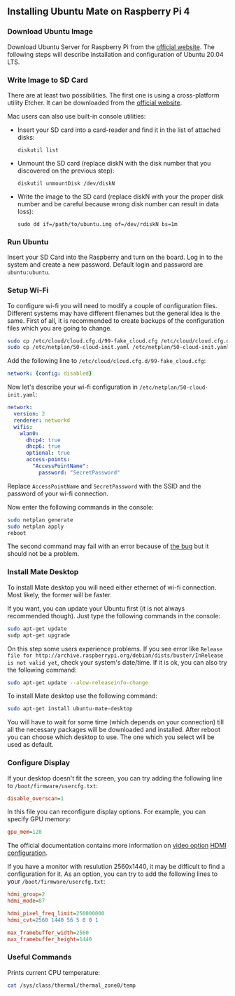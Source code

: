 ## Installing Ubuntu Mate on Raspberry Pi 4

### Download Ubuntu Image

Download Ubuntu Server for Raspberry Pi from the [official website](https://ubuntu.com/download/raspberry-pi). The following steps will describe installation and configuration of Ubuntu 20.04 LTS.

### Write Image to SD Card

There are at least two possibilities. The first one is using a cross-platform utility Etcher. It can be downloaded from the [official website](https://www.balena.io/etcher/).

Mac users can also use built-in console utilities:
* Insert your SD card into a card-reader and find it in the list of attached disks:

   `diskutil list`
* Unmount the SD card (replace diskN with the disk number that you discovered on the previous step):

   `diskutil unmountDisk /dev/diskN`
* Write the image to the SD card (replace diskN with your the proper disk number and be careful because wrong disk number can result in data loss):

   `sudo dd if=/path/to/ubuntu.img of=/dev/rdiskN bs=1m`

### Run Ubuntu

Insert your SD Card into the Raspberry and turn on the board. Log in to the system and create a new password. Default login and password are `ubuntu:ubuntu`. 

### Setup Wi-Fi

To configure wi-fi you will need to modify a couple of configuration files. Different systems may have different filenames but the general idea is the same. First of all, it is recommended to create backups of the configuration files which you are going to change.

```bash
sudo cp /etc/cloud/cloud.cfg.d/99-fake_cloud.cfg /etc/cloud/cloud.cfg.d/99-fake_cloud.cfg.old
sudo cp /etc/netplan/50-cloud-init.yaml /etc/netplan/50-cloud-init.yaml.old
```

Add the following line to `/etc/cloud/cloud.cfg.d/99-fake_cloud.cfg`:

```yaml
network: {config: disabled}
```
   
Now let's describe your wi-fi configuration in `/etc/netplan/50-cloud-init.yaml`:

```yaml
network:
  version: 2
  renderer: networkd
  wifis:
    wlan0:
      dhcp4: true
      dhcp6: true
      optional: true
      access-points: 
        "AccessPointName":
          password: "SecretPassword"
```

Replace `AccessPointName` and `SecretPassword` with the SSID and the password of your wi-fi connection.

Now enter the following commands in the console:

```bash
sudo netplan generate
sudo netplan apply
reboot
```

The second command may fail with an error because of [the bug](https://bugs.launchpad.net/ubuntu/+source/netplan.io/+bug/1874377) but it should not be a problem.

### Install Mate Desktop

To install Mate desktop you will need either ethernet of wi-fi connection. Most likely, the former will be faster.

If you want, you can update your Ubuntu first (it is not always recommended though). Just type the following commands in the console:

```bash
sudo apt-get update
sudp apt-get upgrade
```

On this step some users experience problems. If you see error like `Release file for http://archive.raspberrypi.org/debian/dists/buster/InRelease is not valid yet`, check your system's date/time. If it is ok, you can also try the following command:

```bash
sudo apt-get update --alow-releaseinfo-change
```

To install Mate desktop use the following command:

```bash
sudo apt-get install ubuntu-mate-desktop
```

You will have to wait for some time (which depends on your connection) till all the necessary packages will be downloaded and installed. After reboot you can choose which desktop to use. The one which you select will be used as default.

### Configure Display

If your desktop doesn't fit the screen, you can try adding the following line to `/boot/firmware/usercfg.txt`:

```ini
disable_overscan=1
```

In this file you can reconfigure display options. For example, you can specify GPU memory:

```ini
gpu_mem=128
```

The official documentation contains more information on [video option](https://www.raspberrypi.org/documentation/configuration/config-txt/video.md) [HDMI configuration](https://www.raspberrypi.org/documentation/configuration/hdmi-config.md).

If you have a monitor with resulution 2560x1440, it may be difficult to find a configuration for it. As an option, you can try to add the following lines to your `/boot/firmware/usercfg.txt`:

```ini
hdmi_group=2
hdmi_mode=87

hdmi_pixel_freq_limit=250000000
hdmi_cvt=2560 1440 56 5 0 0 1

max_framebuffer_width=2560
max_framebuffer_height=1440
```

### Useful Commands

Prints current CPU temperature:

```bash
cat /sys/class/thermal/thermal_zone0/temp
```
